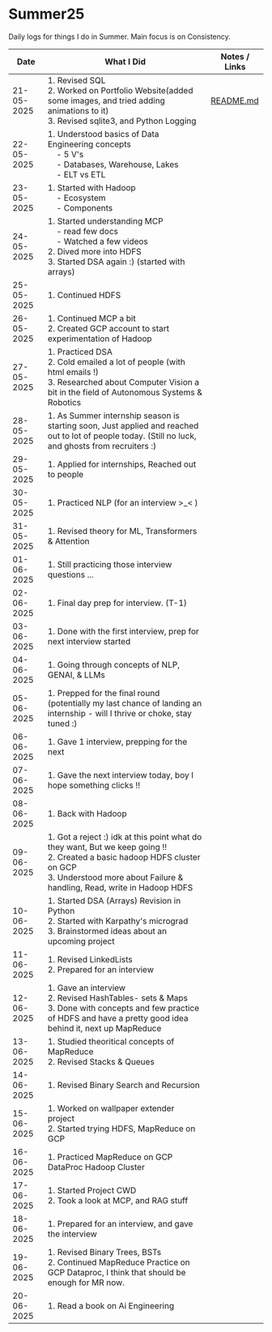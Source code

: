 # Summer25
Daily logs for things I do in Summer. Main focus is on Consistency.


| Date       | What I Did                                                                 | Notes / Links                                                                 |
|------------|----------------------------------------------------------------------------|--------------------------------------------------------------------------------|
| 21-05-2025 | 1. Revised SQL<br>2. Worked on Portfolio Website(added some images, and tried adding animations to it)<br>3. Revised sqlite3, and Python Logging               | [README.md](./README.md)                                                      |
| 22-05-2025| 1. Understood basics of Data Engineering concepts<br>&nbsp;&nbsp;&nbsp;&nbsp;- 5 V's<br>&nbsp;&nbsp;&nbsp;&nbsp;- Databases, Warehouse, Lakes<br>&nbsp;&nbsp;&nbsp;&nbsp;- ELT vs ETL |
| 23-05-2025| 1. Started with Hadoop<br>&nbsp;&nbsp;&nbsp;&nbsp;- Ecosystem<br>&nbsp;&nbsp;&nbsp;&nbsp;- Components<br> |
| 24-05-2025| 1. Started understanding MCP <br>&nbsp;&nbsp;&nbsp;&nbsp;- read few docs<br>&nbsp;&nbsp;&nbsp;&nbsp;- Watched a few videos<br> 2. Dived more into HDFS<br>3. Started DSA again :) (started with arrays) |
| 25-05-2025| 1. Continued HDFS<br> |
| 26-05-2025| 1. Continued MCP a bit<br> 2. Created GCP account to start experimentation of Hadoop |
| 27-05-2025| 1. Practiced DSA<br> 2. Cold emailed a lot of people (with html emails !) <br> 3. Researched about Computer Vision a bit in the field of Autonomous Systems & Robotics |
| 28-05-2025| 1. As Summer internship season is starting soon, Just applied and reached out to lot of people today. (Still no luck, and ghosts from recruiters :)|
| 29-05-2025| 1. Applied for internships, Reached out to people|
| 30-05-2025| 1. Practiced NLP (for an interview >_< )|
| 31-05-2025| 1. Revised theory for ML, Transformers & Attention|
| 01-06-2025| 1. Still practicing those interview questions ... |
| 02-06-2025| 1. Final day prep for interview. (T-1) |
| 03-06-2025| 1. Done with the first interview, prep for next interview started |
| 04-06-2025| 1. Going through concepts of NLP, GENAI, & LLMs |
| 05-06-2025| 1. Prepped for the final round (potentially my last chance of landing an internship - will I thrive or choke, stay tuned :) |
| 06-06-2025| 1. Gave 1 interview, prepping for the next|
| 07-06-2025| 1. Gave the next interview today, boy I hope something clicks !!|
| 08-06-2025| 1. Back with Hadoop |
| 09-06-2025| 1. Got a reject :) idk at this point what do they want, But we keep going !! <br> 2. Created a basic hadoop HDFS cluster on GCP<br> 3. Understood more about Failure & handling, Read, write in Hadoop HDFS|
| 10-06-2025| 1. Started DSA (Arrays) Revision in Python<br> 2. Started with Karpathy's micrograd<br> 3. Brainstormed ideas about an upcoming project|
| 11-06-2025| 1. Revised LinkedLists<br> 2. Prepared for an interview|
| 12-06-2025| 1. Gave an interview<br> 2. Revised HashTables- sets & Maps<br> 3. Done with concepts and few practice of HDFS and have a pretty good idea behind it, next up MapReduce|
| 13-06-2025| 1. Studied theoritical concepts of MapReduce<br> 2. Revised Stacks & Queues|
| 14-06-2025| 1. Revised Binary Search and Recursion|
| 15-06-2025| 1. Worked on wallpaper extender project<br> 2. Started trying HDFS, MapReduce on GCP|
| 16-06-2025| 1. Practiced MapReduce on GCP DataProc Hadoop Cluster|
| 17-06-2025| 1. Started Project CWD<br>2. Took a look at MCP, and RAG stuff |
| 18-06-2025| 1. Prepared for an interview, and gave the interview|
| 19-06-2025| 1. Revised Binary Trees, BSTs<br> 2. Continued MapReduce Practice on GCP Dataproc, I think that should be enough for MR now.|
| 20-06-2025| 1. Read a book on Ai Engineering|

